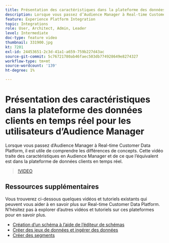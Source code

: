 ```yaml
---
title: Présentation des caractéristiques dans la plateforme des données clients en temps réel pour les utilisateurs d’Audience Manager
description: Lorsque vous passez d’Audience Manager à Real-time Customer Data Platform, il est utile de comprendre les différences de concepts. Cette vidéo traite des caractéristiques en Audience Manager et de ce que l’équivalent est dans la plateforme de données clients en temps réel.
feature: Experience Platform Integration
topic: Integrations
role: User, Architect, Admin, Leader
level: Intermediate
doc-type: feature video
thumbnail: 331900.jpg
kt: 7201
exl-id: 24453651-2c3d-41a1-a659-759b227d43ac
source-git-commit: 5c76721780ab46faec503db774928649e8274327
workflow-type: tm+mt
source-wordcount: '139'
ht-degree: 1%

---
```


# Présentation des caractéristiques dans la plateforme des données clients en temps réel pour les utilisateurs d’Audience Manager

Lorsque vous passez d’Audience Manager à Real-time Customer Data Platform, il est utile de comprendre les différences de concepts. Cette vidéo traite des caractéristiques en Audience Manager et de ce que l’équivalent est dans la plateforme de données clients en temps réel.

>[!VIDEO](https://video.tv.adobe.com/v/347024/?quality=12&learn=on&captions=fre_fr)

## Ressources supplémentaires

Vous trouverez ci-dessous quelques vidéos et tutoriels existants qui peuvent vous aider à en savoir plus sur Real-time Customer Data Platform. N’hésitez pas à explorer d’autres vidéos et tutoriels sur ces plateformes pour en savoir plus.

* [Création d’un schéma à l’aide de l’éditeur de schémas](https://experienceleague.adobe.com/docs/experience-platform/xdm/tutorials/create-schema-ui.html?lang=fr#getting-started)
* [Créer des jeux de données et ingérer des données](https://experienceleague.adobe.com/docs/platform-learn/tutorials/data-ingestion/create-datasets-and-ingest-data.html?lang=fr#data-ingestion)
* [Créer des segments](https://experienceleague.adobe.com/docs/platform-learn/tutorials/segments/create-segments.html?lang=fr#segments)
